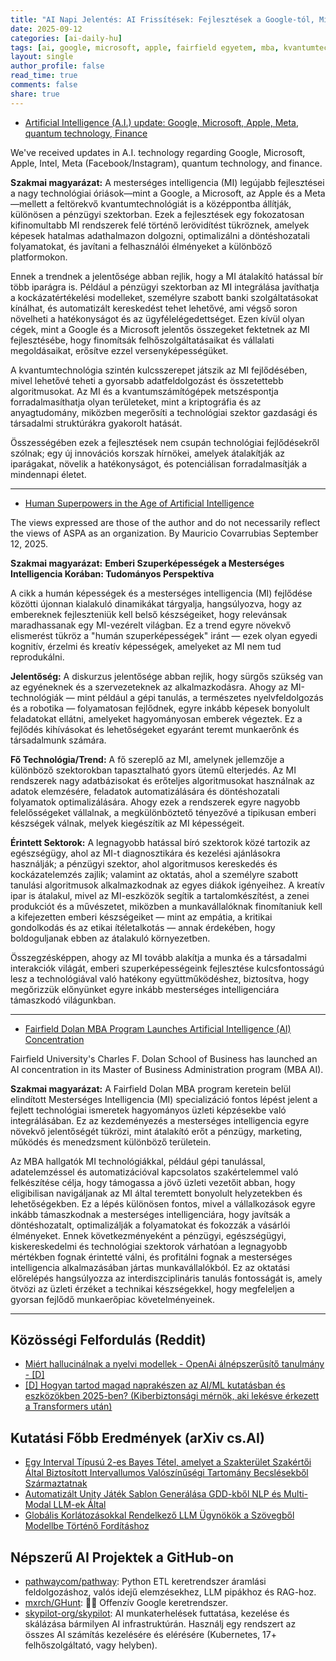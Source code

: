 ```yaml
---
title: "AI Napi Jelentés: AI Frissítések: Fejlesztések a Google-tól, Microsofttól és Apple-től, valamint új MBA szakirány az AI területén (2025-09-12)"
date: 2025-09-12
categories: [ai-daily-hu]
tags: [ai, google, microsoft, apple, fairfield egyetem, mba, kvantumtechnológia]
layout: single
author_profile: false
read_time: true
comments: false
share: true
---
```

- [Artificial Intelligence (A.I.) update: Google, Microsoft, Apple, Meta, quantum technology, Finance](https://www.wndu.com/2025/09/12/artificial-intelligence-ai-update-google-microsoft-apple-meta-quantum-technology-finance/)

We've received updates in A.I. technology regarding Google, Microsoft, Apple, Intel, Meta (Facebook/Instagram), quantum technology, and finance.

**Szakmai magyarázat:**
A mesterséges intelligencia (MI) legújabb fejlesztései a nagy technológiai óriások—mint a Google, a Microsoft, az Apple és a Meta—mellett a feltörekvő kvantumtechnológiát is a középpontba állítják, különösen a pénzügyi szektorban. Ezek a fejlesztések egy fokozatosan kifinomultabb MI rendszerek felé történő lerövidítést tükröznek, amelyek képesek hatalmas adathalmazon dolgozni, optimalizálni a döntéshozatali folyamatokat, és javítani a felhasználói élményeket a különböző platformokon.

Ennek a trendnek a jelentősége abban rejlik, hogy a MI átalakító hatással bír több iparágra is. Például a pénzügyi szektorban az MI integrálása javíthatja a kockázatértékelési modelleket, személyre szabott banki szolgáltatásokat kínálhat, és automatizált kereskedést tehet lehetővé, ami végső soron növelheti a hatékonyságot és az ügyfélelégedettséget. Ezen kívül olyan cégek, mint a Google és a Microsoft jelentős összegeket fektetnek az MI fejlesztésébe, hogy finomítsák felhőszolgáltatásaikat és vállalati megoldásaikat, erősítve ezzel versenyképességüket.

A kvantumtechnológia szintén kulcsszerepet játszik az MI fejlődésében, mivel lehetővé teheti a gyorsabb adatfeldolgozást és összetettebb algoritmusokat. Az MI és a kvantumszámítógépek metszéspontja forradalmasíthatja olyan területeket, mint a kriptográfia és az anyagtudomány, miközben megerősíti a technológiai szektor gazdasági és társadalmi struktúrákra gyakorolt hatását.

Összességében ezek a fejlesztések nem csupán technológiai fejlődésekről szólnak; egy új innovációs korszak hírnökei, amelyek átalakítják az iparágakat, növelik a hatékonyságot, és potenciálisan forradalmasítják a mindennapi életet.

---
- [Human Superpowers in the Age of Artificial Intelligence](https://patimes.org/human-superpowers-in-the-age-of-artificial-intelligence/)

The views expressed are those of the author and do not necessarily reflect the views of ASPA as an organization. By Mauricio Covarrubias September 12, 2025.

**Szakmai magyarázat:**
**Emberi Szuperképességek a Mesterséges Intelligencia Korában: Tudományos Perspektíva**

A cikk a humán képességek és a mesterséges intelligencia (MI) fejlődése közötti újonnan kialakuló dinamikákat tárgyalja, hangsúlyozva, hogy az embereknek fejleszteniük kell belső készségeiket, hogy relevánsak maradhassanak egy MI-vezérelt világban. Ez a trend egyre növekvő elismerést tükröz a "humán szuperképességek" iránt — ezek olyan egyedi kognitív, érzelmi és kreatív képességek, amelyeket az MI nem tud reprodukálni.

**Jelentőség:** A diskurzus jelentősége abban rejlik, hogy sürgős szükség van az egyéneknek és a szervezeteknek az alkalmazkodásra. Ahogy az MI-technológiák — mint például a gépi tanulás, a természetes nyelvfeldolgozás és a robotika — folyamatosan fejlődnek, egyre inkább képesek bonyolult feladatokat ellátni, amelyeket hagyományosan emberek végeztek. Ez a fejlődés kihívásokat és lehetőségeket egyaránt teremt munkaerőnk és társadalmunk számára.

**Fő Technológia/Trend:** A fő szereplő az MI, amelynek jellemzője a különböző szektorokban tapasztalható gyors ütemű elterjedés. Az MI rendszerek nagy adatbázisokat és erőteljes algoritmusokat használnak az adatok elemzésére, feladatok automatizálására és döntéshozatali folyamatok optimalizálására. Ahogy ezek a rendszerek egyre nagyobb felelősségeket vállalnak, a megkülönböztető tényezővé a tipikusan emberi készségek válnak, melyek kiegészítik az MI képességeit.

**Érintett Sektorok:** A legnagyobb hatással bíró szektorok közé tartozik az egészségügy, ahol az MI-t diagnosztikára és kezelési ajánlásokra használják; a pénzügyi szektor, ahol algoritmusos kereskedés és kockázatelemzés zajlik; valamint az oktatás, ahol a személyre szabott tanulási algoritmusok alkalmazkodnak az egyes diákok igényeihez. A kreatív ipar is átalakul, mivel az MI-eszközök segítik a tartalomkészítést, a zenei produkciót és a művészetet, miközben a munkavállalóknak finomítaniuk kell a kifejezetten emberi készségeiket — mint az empátia, a kritikai gondolkodás és az etikai ítéletalkotás — annak érdekében, hogy boldoguljanak ebben az átalakuló környezetben.

Összegzésképpen, ahogy az MI tovább alakítja a munka és a társadalmi interakciók világát, emberi szuperképességeink fejlesztése kulcsfontosságú lesz a technológiával való hatékony együttműködéshez, biztosítva, hogy megőrizzük előnyünket egyre inkább mesterséges intelligenciára támaszkodó világunkban.

---
- [Fairfield Dolan MBA Program Launches Artificial Intelligence (AI) Concentration](https://www.fairfield.edu/news/2025/september/dolan-artificial-intelligence-concentration.html)

Fairfield University's Charles F. Dolan School of Business has launched an AI concentration in its Master of Business Administration program (MBA AI).

**Szakmai magyarázat:**
A Fairfield Dolan MBA program keretein belül elindított Mesterséges Intelligencia (MI) specializáció fontos lépést jelent a fejlett technológiai ismeretek hagyományos üzleti képzésekbe való integrálásában. Ez az kezdeményezés a mesterséges intelligencia egyre növekvő jelentőségét tükrözi, mint átalakító erőt a pénzügy, marketing, működés és menedzsment különböző területein.

Az MBA hallgatók MI technológiákkal, például gépi tanulással, adatelemzéssel és automatizációval kapcsolatos szakértelemmel való felkészítése célja, hogy támogassa a jövő üzleti vezetőit abban, hogy eligibilisan navigáljanak az MI által teremtett bonyolult helyzetekben és lehetőségekben. Ez a lépés különösen fontos, mivel a vállalkozások egyre inkább támaszkodnak a mesterséges intelligenciára, hogy javítsák a döntéshozatalt, optimalizálják a folyamatokat és fokozzák a vásárlói élményeket. Ennek következményeként a pénzügyi, egészségügyi, kiskereskedelmi és technológiai szektorok várhatóan a legnagyobb mértékben fognak érintetté válni, és profitálni fognak a mesterséges intelligencia alkalmazásában jártas munkavállalókból. Ez az oktatási előrelépés hangsúlyozza az interdiszciplináris tanulás fontosságát is, amely ötvözi az üzleti érzéket a technikai készségekkel, hogy megfeleljen a gyorsan fejlődő munkaerőpiac követelményeinek.

---
## Közösségi Felfordulás (Reddit)
- [Miért hallucinálnak a nyelvi modellek - OpenAi álnépszerűsítő tanulmány - [D]](https://www.reddit.com/r/MachineLearning/comments/1namvsk/why_language_models_hallucinate_openai_pseudo/)
- [[D] Hogyan tartod magad naprakészen az AI/ML kutatásban és eszközökben 2025-ben? (Kiberbiztonsági mérnök, aki lekésve érkezett a Transformers után)](https://www.reddit.com/r/MachineLearning/comments/1nbhqmq/d_how_do_you_stay_current_with_aiml_research_and/)

## Kutatási Főbb Eredmények (arXiv cs.AI)
- [Egy Interval Típusú 2-es Bayes Tétel, amelyet a Szakterület Szakértői Által Biztosított Intervallumos Valószínűségi Tartomány Becslésekből Származtatnak](https://arxiv.org/abs/2509.08834)
- [Automatizált Unity Játék Sablon Generálása GDD-kből NLP és Multi-Modal LLM-ek Által](https://arxiv.org/abs/2509.08847)
- [Globális Korlátozásokkal Rendelkező LLM Ügynökök a Szövegből Modellbe Történő Fordításhoz](https://arxiv.org/abs/2509.08970)

## Népszerű AI Projektek a GitHub-on
- [pathwaycom/pathway](pathwaycom/pathway): Python ETL keretrendszer áramlási feldolgozáshoz, valós idejű elemzésekhez, LLM pipákhoz és RAG-hoz.
- [mxrch/GHunt](mxrch/GHunt): 🕵️‍♂️ Offenzív Google keretrendszer.
- [skypilot-org/skypilot](skypilot-org/skypilot): AI munkaterhelések futtatása, kezelése és skálázása bármilyen AI infrastruktúrán. Használj egy rendszert az összes AI számítás kezelésére és elérésére (Kubernetes, 17+ felhőszolgáltató, vagy helyben).